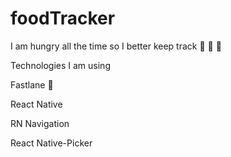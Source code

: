 # foodTracker
I am hungry all the time so I better keep track 🥑 🍰 🥧


Technologies I am using 

Fastlane 🙏

React Native

RN Navigation

React Native-Picker
